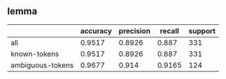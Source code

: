 
## lemma

|                  | accuracy | precision | recall | support |
|------------------|----------|-----------|--------|---------|
| all              | 0.9517   | 0.8926    | 0.887  | 331     |
| known-tokens     | 0.9517   | 0.8926    | 0.887  | 331     |
| ambiguous-tokens | 0.9677   | 0.914     | 0.9165 | 124     |

